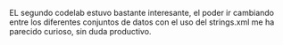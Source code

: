 




EL segundo codelab estuvo bastante interesante, el poder ir cambiando entre los diferentes conjuntos de datos con el uso del strings.xml me ha parecido curioso, sin duda productivo.
